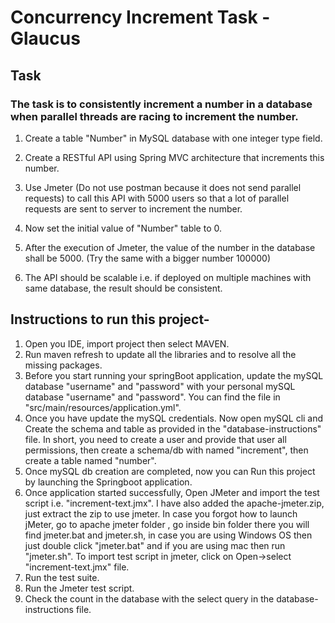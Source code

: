 # Concurrency Increment Task - Glaucus

## Task

### The task is to consistently increment a number in a database when parallel threads are racing to increment the number.

1. Create a table "Number" in MySQL database with one integer type field.

2. Create a RESTful API using Spring MVC architecture that increments this number.

3. Use Jmeter (Do not use postman because it does not send parallel requests) to call this API with 5000 users so that a lot of parallel requests are sent to server to increment the number.

4. Now set the initial value of "Number" table to 0.

5. After the execution of Jmeter, the value of the number in the database shall be 5000. (Try the same with a bigger number 100000)

6. The API should be scalable i.e. if deployed on multiple machines with same database, the result should be consistent.



## Instructions to run this project-

1. Open you IDE, import project then select MAVEN.
3. Run maven refresh to update all the libraries and to resolve all the missing packages.
4. Before you start running your springBoot application, update the mySQL database "username" and "password" with your personal mySQL database "username" and "password".
    You can find the file in "src/main/resources/application.yml".
5. Once you have update the mySQL credentials. Now open mySQL cli and Create the schema and table as provided in the "database-instructions" file.
    In short, you need to create a user and provide that user all permissions, then create a schema/db with named "increment", then create a table named "number".
6. Once mySQL db creation are completed, now you can Run this project by launching the Springboot application.
7. Once application started successfully, Open JMeter and import the test script i.e. "increment-text.jmx".
    I have also added the apache-jmeter.zip, just extract the zip to use jmeter.
    In case you forgot how to launch jMeter, go to apache jmeter folder , go inside bin folder there you will find jmeter.bat and jmeter.sh, in case you are using Windows OS then just double click "jmeter.bat" and if you are using mac then run "jmeter.sh".
    To import test script in jmeter, click on Open->select "increment-text.jmx" file.
8. Run the test suite.
9. Run the Jmeter test script.
10. Check the count in the database with the select query in the database-instructions file.
